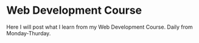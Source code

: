 # Web Development Course
Here I will post what I learn from my Web Development Course.
Daily from Monday-Thurday.
